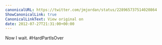 ```yaml
---
canonicalURL: https://twitter.com/jmjordan/status/228965737514020864
ShowCanonicalLink: true
CanonicalLinkText: View original on
date: 2012-07-27T21:31:00+00:00
---
```

Now I wait. #HardPartIsOver